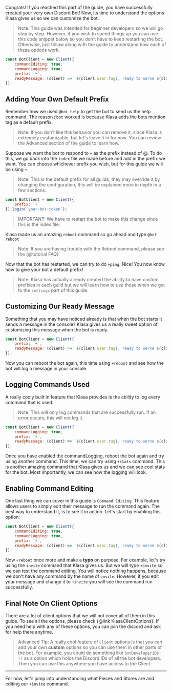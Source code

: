 Congrats! If you reached this part of the guide, you have successfully created your very own Discord Bot! Now, its time to understand the options Klasa gives us so we can customize the bot.

> Note: This guide was intended for beginner developers so we will go step by step. However, if you wish to speed things up you can use this code snippet below so you don't have to keep restarting the bot. Otherwise, just follow along with the guide to understand how each of these options work.

```js
const BotClient = new Client({
	commandEditing: true,
	commandLogging: true,
	prefix: `+`,
	readyMessage: (client) => `${client.user.tag}, ready to serve ${client.guilds.size} guilds.`
});
```

## Adding Your Own Default Prefix

Remember how we used `@bot help` to get the bot to send us the help command. The reason `@bot` worked is because Klasa adds the bots mention tag as a default prefix.

> Note: If you don't like this behavior you can remove it, since Klasa is extremely customizable, but let's leave it in for now. You can review the Advanced section of the guide to learn how.

Suppose we want the bot to respond to `+` as the prefix instead of @. To do this, we go back into the `index` file we made before and add in the prefix we want. You can choose whichever prefix you wish, but for this guide we will be using `+`.

> Note: This is the default prefix for all guilds, they may override it by changing the configuration, this will be explained more in depth in a few sections.

```js
const BotClient = new Client({
	prefix: `+`
}).login(`your-bot-token`);
```

> IMPORTANT: We have to restart the bot to make this change since this is the index file.

Klasa made us an amazing `reboot` command so go ahead and type `@bot reboot`
<!-- Insert Image Here -->

> Note: If you are having trouble with the Reboot command, please see the {@tutorial FAQ}

Now that the bot has restarted, we can try to do `+ping`. Nice! You now know how to give your bot a default prefix!

> Note: Klasa has actually already created the ability to have custom prefixes in each guild but we will learn how to use those when we get to the `settings` part of this guide.

## Customizing Our Ready Message

Something that you may have noticed already is that when the bot starts it sends a message in the console? Klasa gives us a really sweet option of customizing this message when the bot is ready.

```js
const BotClient = new Client({
	prefix: `+`,
	readyMessage: (client) => `${client.user.tag}, ready to serve ${client.guilds.size} guilds.`
});
```

Now you can reboot the bot again, this time using `+reboot` and see how the bot will log a message in your console.

<!-- Insert Image Here -->

## Logging Commands Used

A really cooly built in feature that Klasa provides is the ability to log every command that is used.

> Note: This will only log commands that are successfully run. If an error occurs, this will not log it.

```js
const BotClient = new Client({
	commandLogging: true,
	prefix: `+`,
	readyMessage: (client) => `${client.user.tag}, ready to serve ${client.guilds.size} guilds.`
});
```

Once you have enabled the commandLogging, reboot the bot again and try using another command. This time, we can try using `+stats` command. This is another amazing command that Klasa gives us and we can see cool stats for the bot. Most importantly, we can see how the logging will look.

<!-- Insert Image Below -->

## Enabling Command Editing

One last thing we can cover in this guide is `Command Editing`. This feature allows users to simply edit their message to run the command again. The best way to understand it, is to see it in action. Let's start by enabling this option:

```js
const BotClient = new Client({
	commandEditing: true,
	commandLogging: true,
	prefix: `+`,
	readyMessage: (client) => `${client.user.tag}, ready to serve ${client.guilds.size} guilds.`
});
```

Now `+reboot` once more and make a **typo** on purpose. For example, let's try using the `invite` command that Klasa gives us. But we will type `+onvite` so we can test the command editing. You will notice nothing happens, because we don't have any command by the name of `onvite`. However, if you edit your message and change it to `+invite` you will see the command run successfully.

## Final Note On Client Options

There are a lot of client options that we will not cover all of them in this guide. To see all the options, please check {@link KlasaClientOptions}. If you need help with any of these options, you can join the discord and ask for help there anytime.

> Advanced Tip: A really cool feature of `Client` options is that you can add your own **custom** options so you can use them in other parts of the bot. For example, you could do something like `botDeveloperIDs: []` as a option which holds the Discord IDs of all the bot developers. Then you can use this anywhere you have access to the Client.

---
For now, let's jump into understanding what Pieces and Stores are and editing our `+invite` command.
